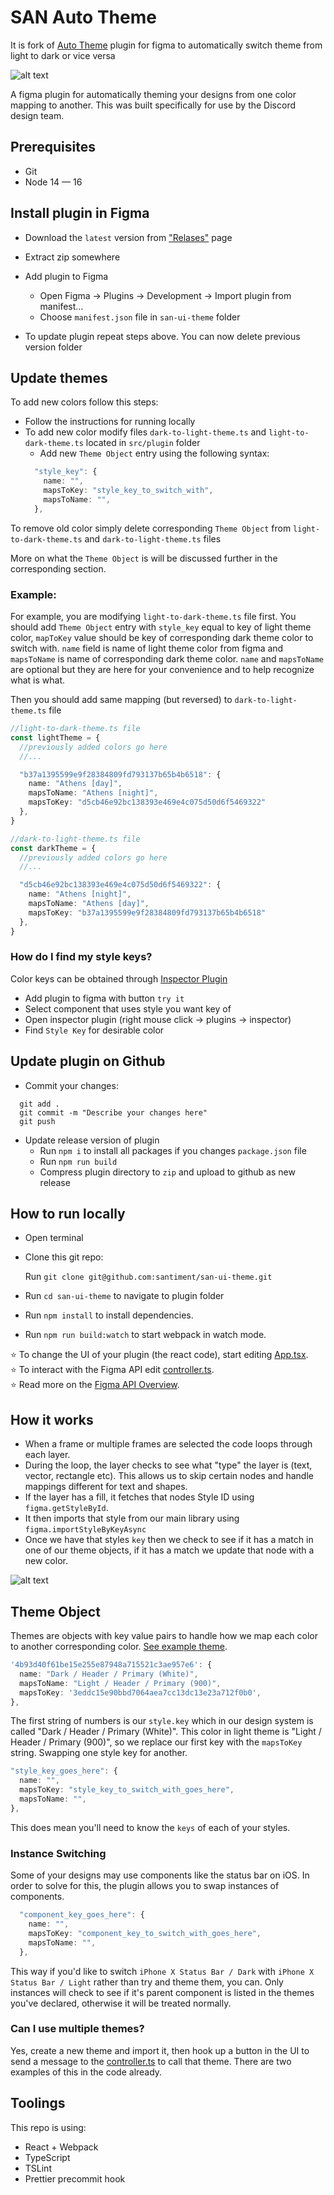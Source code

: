 # SAN Auto Theme

It is fork of [Auto Theme](https://github.com/destefanis/auto-theme) plugin for figma to automatically switch theme from light to dark or vice versa

![alt text](https://github.com/destefanis/auto-theme/blob/master/assets/Auto%20Theme%20Art.png?raw=true "Auto Theme Cover Art")

A figma plugin for automatically theming your designs from one color mapping to another. This was built specifically for use by the Discord design team.

## Prerequisites
* Git
* Node 14 — 16

## Install plugin in Figma
* Download the `latest` version from ["Relases"](https://github.com/santiment/san-ui-theme/releases) page

* Extract zip somewhere

* Add plugin to Figma
  * Open Figma -> Plugins -> Development -> Import plugin from manifest...
  * Choose `manifest.json` file in `san-ui-theme` folder

* To update plugin repeat steps above. You can now delete previous version folder

## Update themes
To add new colors follow this steps:

* Follow the instructions for running locally
* To add new color modify files `dark-to-light-theme.ts` and `light-to-dark-theme.ts` located in `src/plugin` folder
  * Add new `Theme Object` entry using the following syntax:
  ```typescript
    "style_key": {
      name: "",
      mapsToKey: "style_key_to_switch_with",
      mapsToName: "",
    },
  ```

To remove old color simply delete corresponding `Theme Object` from `light-to-dark-theme.ts` and `dark-to-light-theme.ts` files

More on what the `Theme Object` is will be discussed further in the corresponding section.


### Example:
For example, you are modifying `light-to-dark-theme.ts` file first. You should add `Theme Object` entry with `style_key` equal to key of light theme color, `mapToKey` value should be key of corresponding dark theme color to switch with. `name` field is name of light theme color from figma and `mapsToName` is name of corresponding dark theme color. `name` and `mapsToName` are optional but they are here for your convenience and to help recognize what is what.

Then you should add same mapping (but reversed) to `dark-to-light-theme.ts` file

```typescript
//light-to-dark-theme.ts file
const lightTheme = {
  //previously added colors go here
  //...

  "b37a1395599e9f28384809fd793137b65b4b6518": {
    name: "Athens [day]",
    mapsToName: "Athens [night]",
    mapsToKey: "d5cb46e92bc138393e469e4c075d50d6f5469322"
  },
}

//dark-to-light-theme.ts file
const darkTheme = {
  //previously added colors go here
  //...

  "d5cb46e92bc138393e469e4c075d50d6f5469322": {
    name: "Athens [night]",
    mapsToName: "Athens [day]",
    mapsToKey: "b37a1395599e9f28384809fd793137b65b4b6518"
  },
}

```

### How do I find my style keys?
Color keys can be obtained through [Inspector Plugin](https://www.figma.com/community/plugin/760351147138040099)
* Add plugin to figma with button `try it`
* Select component that uses style you want key of
* Open inspector plugin (right mouse click -> plugins -> inspector)
* Find `Style Key` for desirable color

## Update plugin on Github
  * Commit your changes:
  ```
    git add .
    git commit -m "Describe your changes here"
    git push
  ```
  * Update release version of plugin
    * Run `npm i` to install all packages if you changes `package.json` file
    * Run `npm run build`
    * Compress plugin directory to `zip` and upload to github as new release

## How to run locally

* Open terminal
* Clone this git repo:

  Run `git clone git@github.com:santiment/san-ui-theme.git`
* Run `cd san-ui-theme` to navigate to plugin folder

* Run `npm install` to install dependencies.

* Run `npm run build:watch` to start webpack in watch mode.

⭐ To change the UI of your plugin (the react code), start editing [App.tsx](./src/app/components/App.tsx).  
⭐ To interact with the Figma API edit [controller.ts](./src/plugin/controller.ts).  
⭐ Read more on the [Figma API Overview](https://www.figma.com/plugin-docs/api/api-overview/).

## How it works
* When a frame or multiple frames are selected the code loops through each layer.
* During the loop, the layer checks to see what "type" the layer is (text, vector, rectangle etc). This allows us to skip certain nodes and handle mappings different for text and shapes.
* If the layer has a fill, it fetches that nodes Style ID using `figma.getStyleById`.
* It then imports that style from our main library using `figma.importStyleByKeyAsync`
* Once we have that styles `key` then we check to see if it has a match in one of our theme objects, if it has a match we update that node with a new color.

![alt text](https://github.com/destefanis/auto-theme/blob/master/assets/auto-theme-example.gif?raw=true "Auto Theme Gif Example")

## Theme Object

Themes are objects with key value pairs to handle how we map each color to another corresponding color. [See example theme](https://github.com/destefanis/auto-theme/blob/master/src/plugin/example-theme.ts).

```typescript
'4b93d40f61be15e255e87948a715521c3ae957e6': {
  name: "Dark / Header / Primary (White)",
  mapsToName: "Light / Header / Primary (900)",
  mapsToKey: '3eddc15e90bbd7064aea7cc13dc13e23a712f0b0',
},
```
  
The first string of numbers is our `style.key` which in our design system is called "Dark / Header / Primary (White)". This color in light theme is "Light / Header / Primary (900)", so we replace our first key with the `mapsToKey` string. Swapping one style key for another.

```typescript
"style_key_goes_here": {
  name: "",
  mapsToKey: "style_key_to_switch_with_goes_here",
  mapsToName: "",
},
```

This does mean you'll need to know the `keys` of each of your styles.

### Instance Switching

Some of your designs may use components like the status bar on iOS. In order to solve for this, the plugin allows you to swap instances of components.

```typescript
  "component_key_goes_here": {
    name: "",
    mapsToKey: "component_key_to_switch_with_goes_here",
    mapsToName: "",
  },
```

This way if you'd like to switch `iPhone X Status Bar / Dark` with `iPhone X Status Bar / Light` rather than try and theme them, you can. Only instances will check to see if it's parent component is listed in the themes you've declared, otherwise it will be treated normally.

### Can I use multiple themes?
Yes, create a new theme and import it, then hook up a button in the UI to send a message to the [controller.ts](https://github.com/destefanis/auto-theme/blob/master/src/plugin/controller.ts#L60) to
call that theme. There are two examples of this in the code already.

## Toolings
This repo is using:
* React + Webpack
* TypeScript
* TSLint
* Prettier precommit hook
